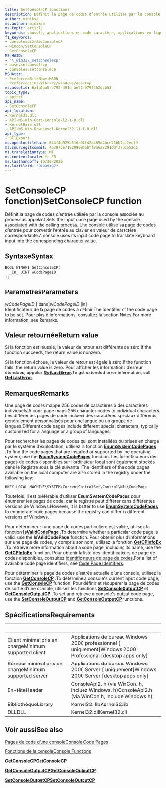 ```yaml
---
title: SetConsoleCP fonction)
description: Définit la page de codes d’entrée utilisée par la console associée au processus appelant.
author: miniksa
ms.author: miniksa
ms.topic: article
keywords: console, applications en mode caractère, applications en ligne de commande, applications de terminal, API console
f1_keywords:
- consoleapi2/SetConsoleCP
- wincon/SetConsoleCP
- SetConsoleCP
MS-HAID:
- '\_win32\_setconsolecp'
- base.setconsolecp
- consoles.setconsolecp
MSHAttr:
- PreferredSiteName:MSDN
- PreferredLib:/library/windows/desktop
ms.assetid: 6a1a9ba5-c792-491d-ae51-979f462dcb53
topic_type:
- apiref
api_name:
- SetConsoleCP
api_location:
- Kernel32.dll
- API-MS-Win-Core-Console-l2-1-0.dll
- KernelBase.dll
- API-MS-Win-DownLevel-Kernel32-l1-1-0.dll
api_type:
- DllExport
ms.openlocfilehash: 644f4d925b31da94f42a465d4bce21bb2dc2ecf9
ms.sourcegitcommit: 463975e71920908a6bff9a6a7291ddf3736652d5
ms.translationtype: MT
ms.contentlocale: fr-FR
ms.lasthandoff: 10/30/2020
ms.locfileid: "93039407"
---
```

# <a name="setconsolecp-function"></a><span data-ttu-id="608c6-104">SetConsoleCP fonction)</span><span class="sxs-lookup"><span data-stu-id="608c6-104">SetConsoleCP function</span></span>

<span data-ttu-id="608c6-105">Définit la page de codes d’entrée utilisée par la console associée au processus appelant.</span><span class="sxs-lookup"><span data-stu-id="608c6-105">Sets the input code page used by the console associated with the calling process.</span></span> <span data-ttu-id="608c6-106">Une console utilise sa page de codes d’entrée pour convertir l’entrée au clavier en valeur de caractère correspondante.</span><span class="sxs-lookup"><span data-stu-id="608c6-106">A console uses its input code page to translate keyboard input into the corresponding character value.</span></span>

## <a name="syntax"></a><span data-ttu-id="608c6-107">Syntaxe</span><span class="sxs-lookup"><span data-stu-id="608c6-107">Syntax</span></span>

```C
BOOL WINAPI SetConsoleCP(
  _In_ UINT wCodePageID
);
```

## <a name="parameters"></a><span data-ttu-id="608c6-108">Paramètres</span><span class="sxs-lookup"><span data-stu-id="608c6-108">Parameters</span></span>

<span data-ttu-id="608c6-109">*wCodePageID* \[ dans\]</span><span class="sxs-lookup"><span data-stu-id="608c6-109">*wCodePageID* \[in\]</span></span>  
<span data-ttu-id="608c6-110">Identificateur de la page de codes à définir.</span><span class="sxs-lookup"><span data-stu-id="608c6-110">The identifier of the code page to be set.</span></span> <span data-ttu-id="608c6-111">Pour plus d'informations, consultez la section Notes.</span><span class="sxs-lookup"><span data-stu-id="608c6-111">For more information, see Remarks.</span></span>

## <a name="return-value"></a><span data-ttu-id="608c6-112">Valeur retournée</span><span class="sxs-lookup"><span data-stu-id="608c6-112">Return value</span></span>

<span data-ttu-id="608c6-113">Si la fonction est réussie, la valeur de retour est différente de zéro.</span><span class="sxs-lookup"><span data-stu-id="608c6-113">If the function succeeds, the return value is nonzero.</span></span>

<span data-ttu-id="608c6-114">Si la fonction échoue, la valeur de retour est égale à zéro.</span><span class="sxs-lookup"><span data-stu-id="608c6-114">If the function fails, the return value is zero.</span></span> <span data-ttu-id="608c6-115">Pour afficher les informations d’erreur étendues, appelez [**GetLastError**](https://msdn.microsoft.com/library/windows/desktop/ms679360).</span><span class="sxs-lookup"><span data-stu-id="608c6-115">To get extended error information, call [**GetLastError**](https://msdn.microsoft.com/library/windows/desktop/ms679360).</span></span>

## <a name="remarks"></a><span data-ttu-id="608c6-116">Remarques</span><span class="sxs-lookup"><span data-stu-id="608c6-116">Remarks</span></span>

<span data-ttu-id="608c6-117">Une page de codes mappe 256 codes de caractères à des caractères individuels.</span><span class="sxs-lookup"><span data-stu-id="608c6-117">A code page maps 256 character codes to individual characters.</span></span> <span data-ttu-id="608c6-118">Les différentes pages de code incluent des caractères spéciaux différents, généralement personnalisés pour une langue ou un groupe de langues.</span><span class="sxs-lookup"><span data-stu-id="608c6-118">Different code pages include different special characters, typically customized for a language or a group of languages.</span></span>

<span data-ttu-id="608c6-119">Pour rechercher les pages de codes qui sont installées ou prises en charge par le système d’exploitation, utilisez la fonction [**EnumSystemCodePages**](https://msdn.microsoft.com/library/windows/desktop/dd317825) .</span><span class="sxs-lookup"><span data-stu-id="608c6-119">To find the code pages that are installed or supported by the operating system, use the [**EnumSystemCodePages**](https://msdn.microsoft.com/library/windows/desktop/dd317825) function.</span></span> <span data-ttu-id="608c6-120">Les identificateurs des pages de codes disponibles sur l’ordinateur local sont également stockés dans le Registre sous la clé suivante :</span><span class="sxs-lookup"><span data-stu-id="608c6-120">The identifiers of the code pages available on the local computer are also stored in the registry under the following key:</span></span>

`HKEY_LOCAL_MACHINE\SYSTEM\CurrentControlSet\Control\Nls\CodePage`

<span data-ttu-id="608c6-121">Toutefois, il est préférable d’utiliser [**EnumSystemCodePages**](https://msdn.microsoft.com/library/windows/desktop/dd317825) pour énumérer les pages de code, car le registre peut différer dans différentes versions de Windows.</span><span class="sxs-lookup"><span data-stu-id="608c6-121">However, it is better to use [**EnumSystemCodePages**](https://msdn.microsoft.com/library/windows/desktop/dd317825) to enumerate code pages because the registry can differ in different versions of Windows.</span></span>

<span data-ttu-id="608c6-122">Pour déterminer si une page de codes particulière est valide, utilisez la fonction [**IsValidCodePage**](https://msdn.microsoft.com/library/windows/desktop/dd318674) .</span><span class="sxs-lookup"><span data-stu-id="608c6-122">To determine whether a particular code page is valid, use the [**IsValidCodePage**](https://msdn.microsoft.com/library/windows/desktop/dd318674) function.</span></span> <span data-ttu-id="608c6-123">Pour obtenir plus d’informations sur une page de codes, y compris son nom, utilisez la fonction [**GetCPInfoEx**](https://msdn.microsoft.com/library/windows/desktop/dd318081) .</span><span class="sxs-lookup"><span data-stu-id="608c6-123">To retrieve more information about a code page, including its name, use the [**GetCPInfoEx**](https://msdn.microsoft.com/library/windows/desktop/dd318081) function.</span></span> <span data-ttu-id="608c6-124">Pour obtenir la liste des identificateurs de page de codes disponibles, consultez [identificateurs de page de codes](https://msdn.microsoft.com/library/windows/desktop/dd317756).</span><span class="sxs-lookup"><span data-stu-id="608c6-124">For a list of available code page identifiers, see [Code Page Identifiers](https://msdn.microsoft.com/library/windows/desktop/dd317756).</span></span>

<span data-ttu-id="608c6-125">Pour déterminer la page de codes d’entrée actuelle d’une console, utilisez la fonction [**GetConsoleCP**](getconsolecp.md) .</span><span class="sxs-lookup"><span data-stu-id="608c6-125">To determine a console's current input code page, use the [**GetConsoleCP**](getconsolecp.md) function.</span></span> <span data-ttu-id="608c6-126">Pour définir et récupérer la page de codes de sortie d’une console, utilisez les fonctions [**SetConsoleOutputCP**](setconsoleoutputcp.md) et [**GetConsoleOutputCP**](getconsoleoutputcp.md) .</span><span class="sxs-lookup"><span data-stu-id="608c6-126">To set and retrieve a console's output code page, use the [**SetConsoleOutputCP**](setconsoleoutputcp.md) and [**GetConsoleOutputCP**](getconsoleoutputcp.md) functions.</span></span>

## <a name="requirements"></a><span data-ttu-id="608c6-127">Spécifications</span><span class="sxs-lookup"><span data-stu-id="608c6-127">Requirements</span></span>

| &nbsp; | &nbsp; |
|-|-|
| <span data-ttu-id="608c6-128">Client minimal pris en charge</span><span class="sxs-lookup"><span data-stu-id="608c6-128">Minimum supported client</span></span> | <span data-ttu-id="608c6-129">Applications de bureau Windows 2000 professionnel \[ uniquement\]</span><span class="sxs-lookup"><span data-stu-id="608c6-129">Windows 2000 Professional \[desktop apps only\]</span></span> |
| <span data-ttu-id="608c6-130">Serveur minimal pris en charge</span><span class="sxs-lookup"><span data-stu-id="608c6-130">Minimum supported server</span></span> | <span data-ttu-id="608c6-131">Applications de bureau Windows 2000 Server \[ uniquement\]</span><span class="sxs-lookup"><span data-stu-id="608c6-131">Windows 2000 Server \[desktop apps only\]</span></span> |
| <span data-ttu-id="608c6-132">En-tête</span><span class="sxs-lookup"><span data-stu-id="608c6-132">Header</span></span> | <span data-ttu-id="608c6-133">ConsoleApi2. h (via WinCon. h, incluez Windows. h)</span><span class="sxs-lookup"><span data-stu-id="608c6-133">ConsoleApi2.h (via WinCon.h, include Windows.h)</span></span> |
| <span data-ttu-id="608c6-134">Bibliothèque</span><span class="sxs-lookup"><span data-stu-id="608c6-134">Library</span></span> | <span data-ttu-id="608c6-135">Kernel32. lib</span><span class="sxs-lookup"><span data-stu-id="608c6-135">Kernel32.lib</span></span> |
| <span data-ttu-id="608c6-136">DLL</span><span class="sxs-lookup"><span data-stu-id="608c6-136">DLL</span></span> | <span data-ttu-id="608c6-137">Kernel32.dll</span><span class="sxs-lookup"><span data-stu-id="608c6-137">Kernel32.dll</span></span> |

## <a name="see-also"></a><span data-ttu-id="608c6-138">Voir aussi</span><span class="sxs-lookup"><span data-stu-id="608c6-138">See also</span></span>

[<span data-ttu-id="608c6-139">Pages de code d’une console</span><span class="sxs-lookup"><span data-stu-id="608c6-139">Console Code Pages</span></span>](console-code-pages.md)

[<span data-ttu-id="608c6-140">Fonctions de la console</span><span class="sxs-lookup"><span data-stu-id="608c6-140">Console Functions</span></span>](console-functions.md)

[<span data-ttu-id="608c6-141">**GetConsoleCP**</span><span class="sxs-lookup"><span data-stu-id="608c6-141">**GetConsoleCP**</span></span>](getconsolecp.md)

[<span data-ttu-id="608c6-142">**GetConsoleOutputCP**</span><span class="sxs-lookup"><span data-stu-id="608c6-142">**GetConsoleOutputCP**</span></span>](getconsoleoutputcp.md)

[<span data-ttu-id="608c6-143">**SetConsoleOutputCP**</span><span class="sxs-lookup"><span data-stu-id="608c6-143">**SetConsoleOutputCP**</span></span>](setconsoleoutputcp.md)

